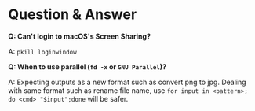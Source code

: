 # Question & Answer

**Q: Can't login to macOS's Screen Sharing?**

A: `pkill loginwindow`

**Q: When to use parallel (`fd -x` or `GNU Parallel`)?**

A: Expecting outputs as a new format such as convert png to jpg.
Dealing with same format such as rename file name, use `for input in <pattern>; do <cmd> "$input";done` will be safer.
